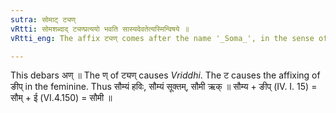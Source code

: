 ```yaml
---
sutra: सोमाट् ट्यण्
vRtti: सोमशब्दाद् ट्यण्प्रत्ययो भवति सास्यदेवतेत्यस्मिन्विषये ॥
vRtti_eng: The affix ट्यण् comes after the name '_Soma_', in the sense of 'this its deity'.

---
```

This debars अण् ॥ The ण् of ट्यण् causes _Vriddhi_. The ट causes the affixing of ङीप् in the feminine. Thus सौम्यं हविः, सौम्यं सूक्तम्, सौमी ऋक् ॥ सौम्य + ङीप् (IV. I. 15) = सौम् + ई (VI.4.150) = सौमी ॥